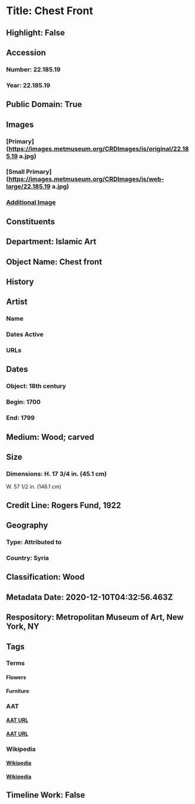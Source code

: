 # Title: Chest Front
## Highlight: False
## Accession
### Number: 22.185.19
### Year: 22.185.19
## Public Domain: True
## Images
### [Primary](https://images.metmuseum.org/CRDImages/is/original/22.185.19 a.jpg)
### [Small Primary](https://images.metmuseum.org/CRDImages/is/web-large/22.185.19 a.jpg)
### [Additional Image](https://images.metmuseum.org/CRDImages/is/original/22.185.19.JPG)
## Constituents
## Department: Islamic Art
## Object Name: Chest front
## History
## Artist
### Name
### Dates Active
### URLs
## Dates
### Object: 18th century
### Begin: 1700
### End: 1799
## Medium: Wood; carved
## Size
### Dimensions: H. 17 3/4 in. (45.1 cm)
W. 57 1/2 in. (146.1 cm)
## Credit Line: Rogers Fund, 1922
## Geography
### Type: Attributed to
### Country: Syria
## Classification: Wood
## Metadata Date: 2020-12-10T04:32:56.463Z
## Respository: Metropolitan Museum of Art, New York, NY
## Tags
### Terms
#### Flowers
#### Furniture
### AAT
#### [AAT URL](http://vocab.getty.edu/page/aat/300132399)
#### [AAT URL](http://vocab.getty.edu/page/aat/300037680)
### Wikipedia
#### [Wikipedia]()
#### [Wikipedia]()
## Timeline Work: False